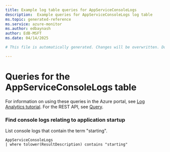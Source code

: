 ```yaml
---
title: Example log table queries for AppServiceConsoleLogs
description:  Example queries for AppServiceConsoleLogs log table
ms.topic: generated-reference
ms.service: azure-monitor
ms.author: edbaynash
author: EdB-MSFT
ms.date: 04/14/2025

# This file is automatically generated. Changes will be overwritten. Do not change this file directly. 

---
```


# Queries for the AppServiceConsoleLogs table

For information on using these queries in the Azure portal, see [Log Analytics tutorial](/azure/azure-monitor/logs/log-analytics-tutorial). For the REST API, see [Query](/rest/api/loganalytics/query).


### Find console logs relating to application startup  


List console logs that contain the term "starting".  

```query
AppServiceConsoleLogs 
| where tolower(ResultDescription) contains "starting"
```

